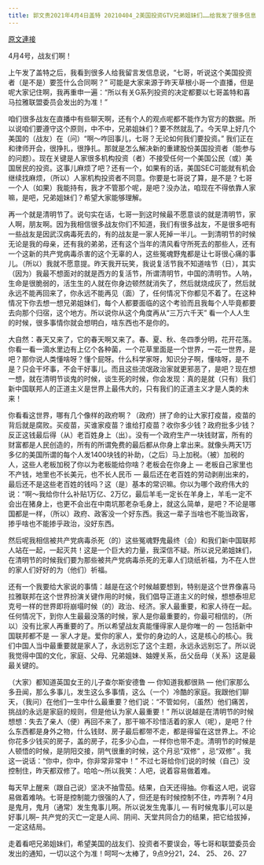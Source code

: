 ```yaml
---
title: 郭文贵2021年4月4日盖特 20210404_2美国投资GTV兄弟姐妹们……给我发了很多信息和问题！关于一些不正确的信息！我在这里澄清一下！清明节这个鬼四月是共同沉思人生．当下．社会的最好的时机，只要解脱了生死的恐惧！人生再
---
```


[原文連接](https://gnews.org/ThreadView/53480592)

4月4号，战友们啊！


上午发了盖特之后，我看到很多人给我留言发信息说，“七哥，听说这个美国投资者（是不是）要签什么合同啊？”  可能是大家来源于昨天草根小哥一个直播，但是呢大家记住啊，我再重申一遍：“所以有关G系列投资的决定都要以七哥盖特和喜马拉雅联盟委员会发出的为准！” 


咱们很多战友在直播中有些聊天啊，还有个人的观点呢都不能作为官方的数据。所以说咱们要遵守这个原则，中不中，兄弟姐妹们？要不然就乱了。今天早上好几个美国的（战友）在（问）“啊～咋回事儿，七哥？无论如何我们要投资。”  我们正在和律师开会，很挣扎，很挣扎。那就是怎么解决新的重建股份美国投资者（能参与的问题）。现在关键是人家很多机构投资（者）不接受任何一个美国公民（或）美国居民的投资。这事儿麻烦了吧？还有一个，如果有的话，美国SEC可能就有机会继续找麻烦，（所以）人家机构投资者不同意。你要是七哥说了算，是不是？七哥一个人（如果）我能持有，我才不管那个呢，是吧？没办法，咱现在不得依靠人家嘛，是吧，兄弟姐妹们？希望大家能够理解。


再一个就是清明节了。说句实在话，七哥一到这时候最不愿意谈的就是清明节，家人啊，朋友啊。因为我相信很多战友你们不知道，我们有很多战友，不是很多吧有一些战友是因武汉病毒死去的，有的战友是一家人死掉一半儿。一到清明节的时候无论是我的母亲，还有我的弟弟，还有这个当年的清风看守所死去的那些人，还有一个这新的共产党病毒杀害的这个无辜的人，这些冤魂野鬼都是让七哥很心痛的事儿。（所以）我就不愿意提。昨天我开玩笑，我说复活节我不知道啥节（日），其实（因为）我最不想面对的就是西方的复活节，所谓清明节，中国的清明节。人呐，生命是很脆弱的，活生生的人就在你身边顿然就消失了，然后就烧成灰了，然后就永远不能再回来了，你永远不能再见（面）了，任何情况下你都见不着了。在这种情况下你去想一想兄弟姐妹们，每个人都要面临的这个考验而且我每个人毕竟都要去向那个归宿，这个地方。所以说你从这个角度再从“三万六千天” 看一个人人生的时候，很多事情你就会想明白，啥东西也不是你的。


大自然：春天又来了，它的春天啊又来了。春、夏、秋、冬四季分明，花开花落。你看一看一滴水里边有上亿个各种菌，一个花草里面是一个世界，一花一世界，是吧？那你说人类懂啥呀？懂个屁呀。什么科学家呀，知识分子啊，懂啥呀，是不是？只会干坏事，不会干好事儿。而且这些流氓政治家就更邪恶了，是吧？现在想一想，就在清明节谈鬼的时候，谈生死的时候，你会发现：真的是就（只有）我们新中国联邦人的正道主义是世界上最伟大的，只有我们的正道主义才是人类的未来！


你看看这世界，哪有几个像样的政府啊？（政府）拼了命的让大家打疫苗，疫苗的背后就是腐败。买疫苗，买谁家疫苗？谁给打疫苗？收你多少钱？政府批多少钱？反正这钱最后得（从）老百姓身上（出）。没有一个政府生产一块钱财富，所有的财富都是人民创造的，所有的所谓免费的最后都从你身上拿出来。就像头两天1万多亿的美国所谓的每个人发1400块钱的补助，（之后）马上加税。（被）加税的人，这些人老板加税了你以为老板能给你啥？老板会在你身上 — 老板自己家里也不产钱，地里也不长美元，也不长人民币 — 最后还在老百姓的劳动剥削出来的，最后还不是这些老百姓的钱吗？这（是）基本的常识嘛。你以为哪个政府伟大的说：“啊～我给你什么补贴1万亿、2万亿，最后羊毛一定长在羊身上，羊毛一定不会出在猪身上，也更不会出在中南坑那老杂毛身上，就这么简单，是吧？不论是哪国都是一样，（所以）政府、政客没一个好东西。我这一辈子当啥也不能当政客，掺乎啥也不能掺乎政治，没好东西。


然后呢我相信被共产党病毒杀死（的）这些冤魂野鬼最终（会）和我们新中国联邦人站在一起，一起灭共！这是一个巨大的力量，我深信不疑。所以说兄弟姐妹们，在清明节的时候我们要为那些被共产党病毒杀死的无辜人们烧纸祈福，为不在人世的家人们好好的为（他们）祈福。


还有一个我要给大家说的事情：越是在这个时候越要想到，特别是这个世界像喜马拉雅联邦在这个世界扮演关键作用的时候，我们倡导正道主义的时候，想想泰坦尼克号一样的世界即将崩塌时候（的）政治、经济。家人最重要，和家人待在一起。任何情况下，到你人生最最没落的时候，家人是你最重要的，你最可相信的，（所以）没有比家人再重要的了。所以希望战友真能懂得家人是你唯一的 — 包括新中国联邦都不是 — 家人才是。爱你的家人，爱你的身边的人，这是核心的核心。我们中国人当中最重要就是家人了，永远别忘了这个主题，永远永远别忘了。所以说我觉得中国的文化，家庭、父母、兄弟姐妹、妯娌关系，岳父岳母（关系）这是最最关键的。


（大家）都知道英国女王的儿子查尔斯安德鲁 — 你知道我都很熟 — 他们家那么多丑闻，那么多事儿，发生这么多事情，这么（一个）冷酷的家庭。我跟他们聊天，（我问）在他们一生中什么最重要？他们说：“不管如何，（虽然）他们痛苦，挑战的永远是家庭的规则，但是他认为家人最重要！”  所以说越是在清明节的时候想想：失去了亲人（便）再回不来了，那干嘛不珍惜活着的家人（呢），是吧？什么东西都是身外之物，什么钱财、房子最后都带不走，都是得留在这世界上。不论你花多少钱买的房子，盖的房子，花多少心血，一样你也带不走。清明节的时候是人顿悟的时候，是阴阳交接，阴气很重的时候，这个月忌“双修” ，忌“双修” 。我这一说话：“你中，你中，你非常非常中！”  不过七哥给你们说的时候（自己）没控制住，昨天都双修了。哈哈～所以我笑：人吧，说着容易做着难。


每天早上醒来（跟自己说）坚决不抽雪茄。结果，白天还得抽。你看这人吧，说容易做着难呐。七哥是控制能力很强的人了，但还是有时候控制不住，咋弄咧？4月是鬼月，鬼月（通常）发生鬼事儿啊。所以说发生鬼事儿 — 有时候鬼事儿可以是好事儿啊&ndash; 共产党的灭亡一定是人间、阴间、天堂共同合力的结果，把它给拔掉，一定这结局。


走着看吧兄弟姐妹们，希望美国的战友们、投资者不要误会，等七哥和联盟委员会发出的通知，一切以这个为准！呵呵～太棒了，9点9分21，24、 25、 26、27
